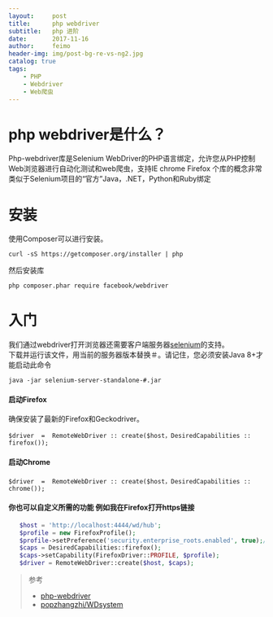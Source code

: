 ```yaml
---
layout:     post
title:      php webdriver
subtitle:   php 进阶
date:       2017-11-16
author:     feimo
header-img: img/post-bg-re-vs-ng2.jpg
catalog: true
tags:
    - PHP
    - Webdriver
    - Web爬虫
---
```

# php webdriver是什么？

Php-webdriver库是Selenium WebDriver的PHP语言绑定，允许您从PHP控制Web浏览器进行自动化测试和web爬虫，支持IE chrome Firefox
个库的概念非常类似于Selenium项目的“官方”Java，.NET，Python和Ruby绑定 
# 安装
  使用Composer可以进行安装。
```$xslt
curl -sS https://getcomposer.org/installer | php
```
然后安装库
```$xslt
php composer.phar require facebook/webdriver
```
# 入门
 我们通过webdriver打开浏览器还需要客户端服务器[selenium](http://selenium-release.storage.googleapis.com/index.html)的支持。<br/>
 下载并运行该文件，用当前的服务器版本替换＃。请记住，您必须安装Java 8+才能启动此命令
 ```$xslt
java -jar selenium-server-standalone-#.jar
 ```
#### 启动Firefox
  确保安装了最新的Firefox和Geckodriver。
  ```$xslt
  $driver  =  RemoteWebDriver :: create($host，DesiredCapabilities :: firefox());
  ```
#### 启动Chrome
   ```$xslt
   $driver  =  RemoteWebDriver :: create($host，DesiredCapabilities :: chrome());
   ```
#### 你也可以自定义所需的功能 例如我在Firefox打开https链接
 ```php
    $host = 'http://localhost:4444/wd/hub';
    $profile = new FirefoxProfile();
    $profile->setPreference('security.enterprise_roots.enabled', true);//设置下profile参数可以正常访问https
    $caps = DesiredCapabilities::firefox();
    $caps->setCapability(FirefoxDriver::PROFILE, $profile);
    $driver = RemoteWebDriver::create($host, $caps);
```
> 参考
> 
> -  [php-webdriver](https://github.com/facebook/php-webdriver)
> - [popzhangzhi/WDsystem](https://github.com/popzhangzhi/WDsystem)